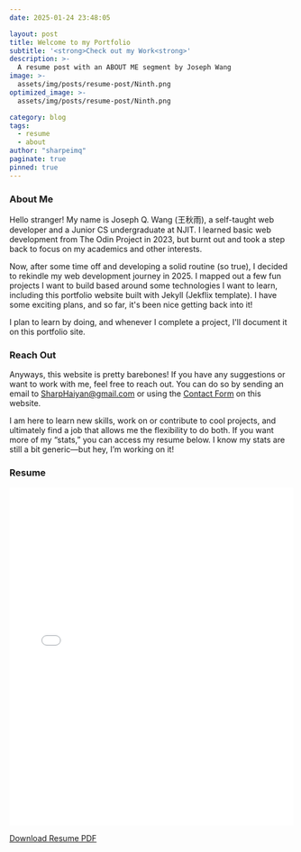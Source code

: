 ```yaml
---
date: 2025-01-24 23:48:05

layout: post
title: Welcome to my Portfolio
subtitle: '<strong>Check out my Work<strong>'
description: >-
  A resume post with an ABOUT ME segment by Joseph Wang
image: >-
  assets/img/posts/resume-post/Ninth.png
optimized_image: >-
  assets/img/posts/resume-post/Ninth.png

category: blog
tags:
  - resume
  - about
author: "sharpeimq"
paginate: true
pinned: true
---
```

### About Me
<div class="resume-post-container">
  <p>
    Hello stranger! My name is Joseph Q. Wang (王秋雨), a self-taught web developer and a Junior CS undergraduate at NJIT. I learned basic web development from The Odin Project in 2023, but burnt out and took a step back to focus on my academics and other interests.
  </p>
  <p>
    Now, after some time off and developing a solid routine (so true), I decided to rekindle my web development journey in 2025. I mapped out a few fun projects I want to build based around some technologies I want to learn, including this portfolio website built with Jekyll (Jekflix template). I have some exciting plans, and so far, it's been nice getting back into it!
  </p>
  <p>
    I plan to learn by doing, and whenever I complete a project, I'll document it on this portfolio site.
  </p>
</div>

### Reach Out
<div class="resume-post-container">
  <p>
    Anyways, this website is pretty barebones! If you have any suggestions or want to work with me, feel free to reach out. You can do so by sending an email to <a href="mailto:SharpHaiyan@gmail.com">SharpHaiyan@gmail.com</a> or using the <a href="{{ site.url }}{{ site.baseurl }}/contact">Contact Form</a> on this website.
  </p>

  <p>
    I am here to learn new skills, work on or contribute to cool projects, and ultimately find a job that allows me the flexibility to do both. If you want more of my “stats,” you can access my resume below. I know my stats are still a bit generic—but hey, I’m working on it!
  </p>
</div>

### Resume
<div style="max-width: 800px; margin: 0 auto;">
  <iframe
    src="{{ site.baseurl }}/downloads/resume.pdf"
    style="width: 100%; height: 600px; border: none;"
  >
    <!-- Fallback message for browsers that don't support iframes: -->
    <p>Your browser does not support iframes.
    <a href="{{ site.baseurl }}/downloads/resume.pdf">Download PDF</a></p>
  </iframe>
  <p>
    <a 
      href="{{ site.baseurl }}/downloads/resume.pdf"
      class="download-link">
      Download Resume PDF
    </a>
  </p>
</div>

